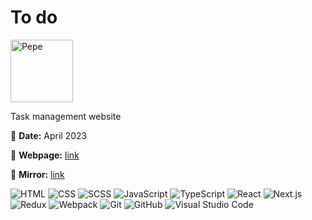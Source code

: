 # To do

<img src="pepe.gif" alt="Pepe" height="100">

Task management website

📅 **Date:** April 2023

🔗 **Webpage:** [link](https://todo-maksydenko.vercel.app/)

🔗 **Mirror:** [link](https://maksydenko.github.io/todo/)

![HTML](https://skills.thijs.gg/icons?i=html)
![CSS](https://skills.thijs.gg/icons?i=css)
![SCSS](https://skills.thijs.gg/icons?i=scss)
![JavaScript](https://skills.thijs.gg/icons?i=javascript)
![TypeScript](https://skills.thijs.gg/icons?i=typescript)
![React](https://skills.thijs.gg/icons?i=react)
![Next.js](https://skills.thijs.gg/icons?i=nextjs)
![Redux](https://skills.thijs.gg/icons?i=redux)
![Webpack](https://skills.thijs.gg/icons?i=webpack)
![Git](https://skills.thijs.gg/icons?i=git)
![GitHub](https://skills.thijs.gg/icons?i=github)
![Visual Studio Code](https://skills.thijs.gg/icons?i=vscode)
